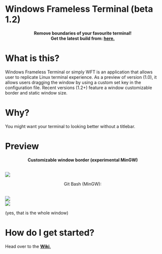 # Windows Frameless Terminal (beta 1.2)
<p align="center">
  <b>Remove boundaries of your favourite terminal!</b> <br>
  <strong>Get the latest build from: <a href=https://github.com/pointerboy/Windows-Frameless-Terminal/releases/tag/beta1.2">here.</a></strong>
</p>
 
# What is this?
Windows Frameless Terminal or simply WFT is an application that allows user to replicate Linux terminal experience. As a preview of version (1.0), it allows users dragging the window by using a custom set key in the configuration file. Recent versions (1.2+) feature a window customizable border and static window size.

# Why?
You might want your terminal to looking better without a titlebar.

# Preview
<p align="center"><strong>Customizable window border (experimental MinGW)</strong></p> <br>
<img src="https://i.postimg.cc/cJhjf09G/colorterminak.png"><br>
<p align="center">Git Bash (MinGW):</p> <br>
<img src="https://i.postimg.cc/dQ8k8ZtM/whole-Window.png"><br>
<img src="https://i.postimg.cc/yxXDBtr6/example.gif"><br>

(yes, that is the whole window)

# How do I get started?
Head over to the <a href="https://github.com/pointerboy/Windows-Frameless-Terminal/wiki"><strong>Wiki</strong>.</a>
